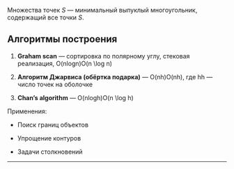 Множества точек $S$ — минимальный выпуклый многоугольник, содержащий все точки $S$.

## Алгоритмы построения

1. **Graham scan** — сортировка по полярному углу, стековая реализация, O(nlog⁡n)O(n \log n)
    
2. **Алгоритм Джарвиса (обёртка подарка)** — O(nh)O(nh), где hh — число точек на оболочке
    
3. **Chan’s algorithm** — O(nlog⁡h)O(n \log h)
    

Применения:

- Поиск границ объектов
    
- Упрощение контуров
    
- Задачи столкновений

---